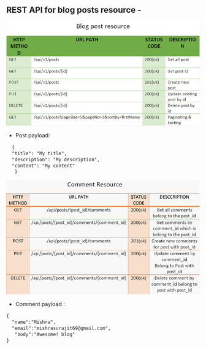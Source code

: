 ## REST API for blog posts resource -

![img_1.png](img_1.png)

* Post payload:
```
  {
  "title": "My title",
  "description": "My description",
  "content": "My content" 
   }
```

![img_2.png](img_2.png)

* Comment payload :
````
{
  "name":"Mishra",
  "email":"mishrasurajit69@gmail.com",
   "body":"Awesome! blog"
}
````